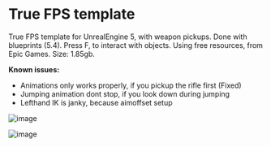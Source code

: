# True FPS template
True FPS template for UnrealEngine 5, with weapon pickups. Done with blueprints (5.4).
Press F, to interact with objects. Using free resources, from Epic Games. 
Size: 1.85gb.

**Known issues:**

* Animations only works properly, if you pickup the rifle first (Fixed) 
* Jumping animation dont stop, if you look down during jumping
* Lefthand IK is janky, because aimoffset setup


![image](https://github.com/user-attachments/assets/35288c07-4800-4200-88a2-400366f62437)

![image](https://github.com/user-attachments/assets/b5c76948-6910-4363-891d-932f3ea4794f)
